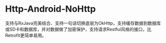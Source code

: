 # Http-Android-NoHttp
支持与RxJava完美结合、支持一句话切换底层为OkHttp，支持缓存数据到数据库或SD卡和数据库，并对数据做了加密保护，支持请求Restful风格的接口，比Retrofit更简单易用。
